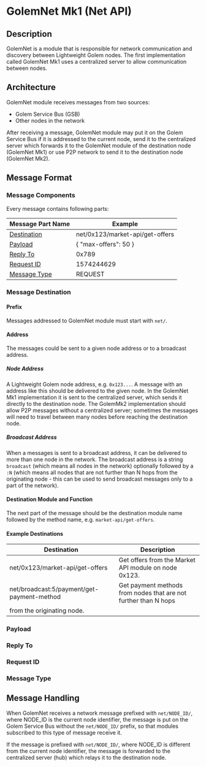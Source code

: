 # GolemNet Mk1 (Net API)

## Description

GolemNet is a module that is responsible for network communication and discovery between Lightweight Golem nodes.
The first implementation called GolemNet Mk1 uses a centralized server to allow communication between nodes.

## Architecture

GolemNet module receives messages from two sources:
- Golem Service Bus (GSB)
- Other nodes in the network

After receiving a message, GolemNet module may put it on the Golem Service Bus if it is addressed to the current node, 
send it to the centralized server which forwards it to the GolemNet module of the destination node (GolemNet Mk1) 
or use P2P network to send it to the destination node (GolemNet Mk2).

## Message Format

### Message Components

Every message contains following parts:

| Message Part Name | Example |
|--|--|
| [Destination](#message-destination) | net/0x123/market-api/get-offers |
| [Payload](#payload) | { "max-offers": 50 } |
| [Reply To](#reply-to) | 0x789 |
| [Request ID](#request-id) | 1574244629 |
| [Message Type](#message-type) | REQUEST |

### Message Destination

#### Prefix

Messages addressed to GolemNet module must start with `net/`.

#### Address

The messages could be sent to a given node address or to a broadcast address.

##### Node Address

A Lightweight Golem node address, e.g. `0x123...`.
A message with an address like this should be delivered to the given node.
In the GolemNet Mk1 implementation it is sent to the centralized server, which sends it directly to the destination node.
The GolemMk2 implementation should allow P2P messages without a centralized server; sometimes the messages will need to
travel between many nodes before reaching the destination node.

##### Broadcast Address

When a messages is sent to a broadcast address, it can be delivered to more than one node in the network.
The broadcast address is a string `broadcast` (which means all nodes in the network)
optionally followed by a `:N` (which means all nodes that are not further than N hops
from the originating node - this can be used to send broadcast messages only to a part of the network).

#### Destination Module and Function

The next part of the message should be the destination module name followed by the method name, 
e.g. `market-api/get-offers`.

#### Example Destinations

| Destination | Description |
|--|--|
| net/0x123/market-api/get-offers | Get offers from the Market API module on node 0x123. |
| net/broadcast:5/payment/get-payment-method | Get payment methods from nodes that are not further than N hops
from the originating node. |

### Payload
### Reply To
### Request ID
### Message Type

## Message Handling

When GolemNet receives a network message prefixed with `net/NODE_ID/`, where NODE_ID is the current node identifier, 
the message is put on the Golem Service Bus without the `net/NODE_ID/` prefix, so that modules subscribed to this type
of message receive it.

If the message is prefixed with `net/NODE_ID/`, where NODE_ID is different from the current node identifier,
the message is forwarded to the centralized server (hub) which relays it to the destination node. 
